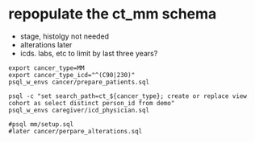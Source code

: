 # repopulate the ct_mm schema
* stage, histolgy not needed
* alterations later
* icds. labs, etc to limit by last three years?
```
export cancer_type=MM
export cancer_type_icd="^(C90|230)"
psql_w_envs cancer/prepare_patients.sql

psql -c "set search_path=ct_${cancer_type}; create or replace view cohort as select distinct person_id from demo"
psql_w_envs caregiver/icd_physician.sql

#psql mm/setup.sql
#later cancer/perpare_alterations.sql
```
